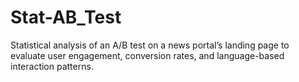 # Stat-AB_Test
Statistical analysis of an A/B test on a news portal’s landing page to evaluate user engagement, conversion rates, and language-based interaction patterns.
